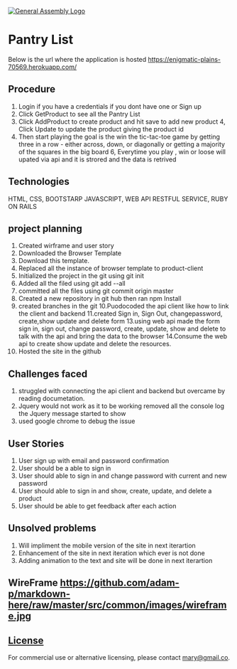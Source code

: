 [![General Assembly Logo](https://camo.githubusercontent.com/1a91b05b8f4d44b5bbfb83abac2b0996d8e26c92/687474703a2f2f692e696d6775722e636f6d2f6b6538555354712e706e67)](https://generalassemb.ly/education/web-development-immersive)

# Pantry List
Below is the url where the application is hosted
https://enigmatic-plains-70569.herokuapp.com/

## Procedure
1. Login if you have a credentials if you dont have one or Sign up
2. Click GetProduct to see all the Pantry List
3. Click AddProduct to create product and hit save to add new product
4,  Click Update to update the product giving the product id
5. Then start playing  the goal is the win the tic-tac-toe game by getting three in a row  - either
   across, down, or diagonally or getting a majority of the squares in the big board
6,  Everytime you play , win or loose will upated via api and it is strored and the data is retrived

## Technologies
HTML, CSS, BOOTSTARP JAVASCRIPT, WEB API RESTFUL SERVICE, RUBY ON RAILS

## project planning
1.  Created wirframe and user story
2. Downloaded the Browser Template
3. Download this template.
4. Replaced all the instance of browser template to product-client
5. Initialized the project in the git using git init
6. Added all the filed using git add --all
7. committed all the files using git commit origin master
8. Created a new repository in git hub then ran npm Install
9. created branches in the git
10.Puodocoded the api client like how to link the client and backend
11.created Sign in, Sign Out, changepassword, create,show update and delete form
13.using web api made the form sign in, sign out, change password, create,
   update, show and delete to talk with the api and bring the data to the browser
14.Consume the web api to create show update and delete the resources.
15.  Hosted the site in the github

## Challenges faced

1.  struggled with connecting the api client and backend but overcame by reading
    documetation.
2.  Jquery would not work as it to be working removed all the console log the Jquery message
    started to show
3.  used google chrome to debug the issue

## User Stories

1. User sign up with email and password confirmation
2. User should be a able to sign in
3. User should able to sign in and change password with current and new password
4. User should able to sign in and  show, create, update, and delete a product
5. User should be able to get feedback after each action

## Unsolved problems

1. Will impliment the mobile version of the site in next iterartion
2. Enhancement of the site in next iteration which ever is not done
3. Adding animation to the text and site will be done in next iterartion

## WireFrame https://github.com/adam-p/markdown-here/raw/master/src/common/images/wireframe.jpg

## [License](LICENSE)

 For commercial use or
 alternative licensing, please contact mary@gmail.co.

